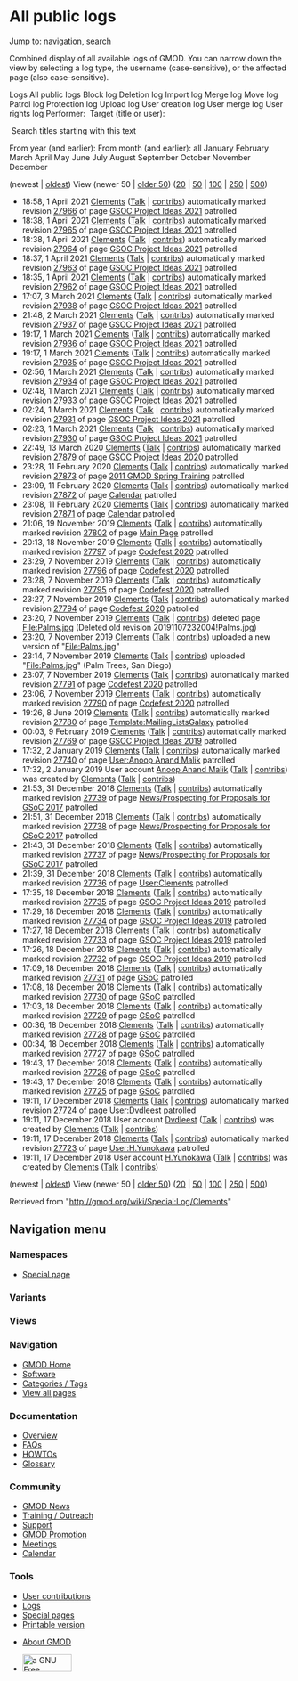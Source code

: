 <div id="mw-page-base" class="noprint">

</div>

<div id="mw-head-base" class="noprint">

</div>

<div id="content" class="mw-body" role="main">

<span id="top"></span>

<div id="mw-js-message" style="display:none;">

</div>



# <span dir="auto">All public logs</span>

<div id="bodyContent">

<div id="contentSub">

</div>

<div id="jump-to-nav" class="mw-jump">

Jump to: [navigation](#mw-navigation), [search](#p-search)

</div>

<div id="mw-content-text">

Combined display of all available logs of GMOD. You can narrow down the
view by selecting a log type, the username (case-sensitive), or the
affected page (also case-sensitive).

Logs All public logs Block log Deletion log Import log Merge log Move
log Patrol log Protection log Upload log User creation log User merge
log User rights log <span style="white-space: nowrap">Performer: </span>
<span style="white-space: nowrap">Target (title or user): </span>

 Search titles starting with this text

From year (and earlier): From month (and earlier): all January February
March April May June July August September October November December

(newest \| <a
href="/mediawiki/index.php?title=Special:Log/Clements&amp;dir=prev&amp;type=&amp;user=Clements"
class="mw-lastlink" rel="last" title="Special:Log/Clements">oldest</a>)
View (newer 50 \| <a
href="/mediawiki/index.php?title=Special:Log/Clements&amp;offset=20181217191124&amp;type=&amp;user=Clements"
class="mw-nextlink" rel="next" title="Special:Log/Clements">older 50</a>)
(<a
href="/mediawiki/index.php?title=Special:Log/Clements&amp;offset=&amp;limit=20&amp;type=&amp;user=Clements"
class="mw-numlink" title="Special:Log/Clements">20</a> \| <a
href="/mediawiki/index.php?title=Special:Log/Clements&amp;offset=&amp;limit=50&amp;type=&amp;user=Clements"
class="mw-numlink" title="Special:Log/Clements">50</a> \| <a
href="/mediawiki/index.php?title=Special:Log/Clements&amp;offset=&amp;limit=100&amp;type=&amp;user=Clements"
class="mw-numlink" title="Special:Log/Clements">100</a> \| <a
href="/mediawiki/index.php?title=Special:Log/Clements&amp;offset=&amp;limit=250&amp;type=&amp;user=Clements"
class="mw-numlink" title="Special:Log/Clements">250</a> \| <a
href="/mediawiki/index.php?title=Special:Log/Clements&amp;offset=&amp;limit=500&amp;type=&amp;user=Clements"
class="mw-numlink" title="Special:Log/Clements">500</a>)

- 18:58, 1 April 2021 <a href="/wiki/User:Clements" class="mw-userlink"
  title="User:Clements">Clements</a> <span class="mw-usertoollinks">(<a
  href="/mediawiki/index.php?title=User_talk:Clements&amp;action=edit&amp;redlink=1"
  class="new" title="User talk:Clements (page does not exist)">Talk</a>
  \|
  [contribs](/wiki/Special:Contributions/Clements "Special:Contributions/Clements"))</span>
  automatically marked revision
  [27966](/mediawiki/index.php?title=GSOC_Project_Ideas_2021&oldid=27966&diff=prev "GSOC Project Ideas 2021")
  of page [GSOC Project Ideas
  2021](/wiki/GSOC_Project_Ideas_2021 "GSOC Project Ideas 2021")
  patrolled
- 18:38, 1 April 2021 <a href="/wiki/User:Clements" class="mw-userlink"
  title="User:Clements">Clements</a> <span class="mw-usertoollinks">(<a
  href="/mediawiki/index.php?title=User_talk:Clements&amp;action=edit&amp;redlink=1"
  class="new" title="User talk:Clements (page does not exist)">Talk</a>
  \|
  [contribs](/wiki/Special:Contributions/Clements "Special:Contributions/Clements"))</span>
  automatically marked revision
  [27965](/mediawiki/index.php?title=GSOC_Project_Ideas_2021&oldid=27965&diff=prev "GSOC Project Ideas 2021")
  of page [GSOC Project Ideas
  2021](/wiki/GSOC_Project_Ideas_2021 "GSOC Project Ideas 2021")
  patrolled
- 18:38, 1 April 2021 <a href="/wiki/User:Clements" class="mw-userlink"
  title="User:Clements">Clements</a> <span class="mw-usertoollinks">(<a
  href="/mediawiki/index.php?title=User_talk:Clements&amp;action=edit&amp;redlink=1"
  class="new" title="User talk:Clements (page does not exist)">Talk</a>
  \|
  [contribs](/wiki/Special:Contributions/Clements "Special:Contributions/Clements"))</span>
  automatically marked revision
  [27964](/mediawiki/index.php?title=GSOC_Project_Ideas_2021&oldid=27964&diff=prev "GSOC Project Ideas 2021")
  of page [GSOC Project Ideas
  2021](/wiki/GSOC_Project_Ideas_2021 "GSOC Project Ideas 2021")
  patrolled
- 18:37, 1 April 2021 <a href="/wiki/User:Clements" class="mw-userlink"
  title="User:Clements">Clements</a> <span class="mw-usertoollinks">(<a
  href="/mediawiki/index.php?title=User_talk:Clements&amp;action=edit&amp;redlink=1"
  class="new" title="User talk:Clements (page does not exist)">Talk</a>
  \|
  [contribs](/wiki/Special:Contributions/Clements "Special:Contributions/Clements"))</span>
  automatically marked revision
  [27963](/mediawiki/index.php?title=GSOC_Project_Ideas_2021&oldid=27963&diff=prev "GSOC Project Ideas 2021")
  of page [GSOC Project Ideas
  2021](/wiki/GSOC_Project_Ideas_2021 "GSOC Project Ideas 2021")
  patrolled
- 18:35, 1 April 2021 <a href="/wiki/User:Clements" class="mw-userlink"
  title="User:Clements">Clements</a> <span class="mw-usertoollinks">(<a
  href="/mediawiki/index.php?title=User_talk:Clements&amp;action=edit&amp;redlink=1"
  class="new" title="User talk:Clements (page does not exist)">Talk</a>
  \|
  [contribs](/wiki/Special:Contributions/Clements "Special:Contributions/Clements"))</span>
  automatically marked revision
  [27962](/mediawiki/index.php?title=GSOC_Project_Ideas_2021&oldid=27962&diff=prev "GSOC Project Ideas 2021")
  of page [GSOC Project Ideas
  2021](/wiki/GSOC_Project_Ideas_2021 "GSOC Project Ideas 2021")
  patrolled
- 17:07, 3 March 2021 <a href="/wiki/User:Clements" class="mw-userlink"
  title="User:Clements">Clements</a> <span class="mw-usertoollinks">(<a
  href="/mediawiki/index.php?title=User_talk:Clements&amp;action=edit&amp;redlink=1"
  class="new" title="User talk:Clements (page does not exist)">Talk</a>
  \|
  [contribs](/wiki/Special:Contributions/Clements "Special:Contributions/Clements"))</span>
  automatically marked revision
  [27938](/mediawiki/index.php?title=GSOC_Project_Ideas_2021&oldid=27938&diff=prev "GSOC Project Ideas 2021")
  of page [GSOC Project Ideas
  2021](/wiki/GSOC_Project_Ideas_2021 "GSOC Project Ideas 2021")
  patrolled
- 21:48, 2 March 2021 <a href="/wiki/User:Clements" class="mw-userlink"
  title="User:Clements">Clements</a> <span class="mw-usertoollinks">(<a
  href="/mediawiki/index.php?title=User_talk:Clements&amp;action=edit&amp;redlink=1"
  class="new" title="User talk:Clements (page does not exist)">Talk</a>
  \|
  [contribs](/wiki/Special:Contributions/Clements "Special:Contributions/Clements"))</span>
  automatically marked revision
  [27937](/mediawiki/index.php?title=GSOC_Project_Ideas_2021&oldid=27937&diff=prev "GSOC Project Ideas 2021")
  of page [GSOC Project Ideas
  2021](/wiki/GSOC_Project_Ideas_2021 "GSOC Project Ideas 2021")
  patrolled
- 19:17, 1 March 2021 <a href="/wiki/User:Clements" class="mw-userlink"
  title="User:Clements">Clements</a> <span class="mw-usertoollinks">(<a
  href="/mediawiki/index.php?title=User_talk:Clements&amp;action=edit&amp;redlink=1"
  class="new" title="User talk:Clements (page does not exist)">Talk</a>
  \|
  [contribs](/wiki/Special:Contributions/Clements "Special:Contributions/Clements"))</span>
  automatically marked revision
  [27936](/mediawiki/index.php?title=GSOC_Project_Ideas_2021&oldid=27936&diff=prev "GSOC Project Ideas 2021")
  of page [GSOC Project Ideas
  2021](/wiki/GSOC_Project_Ideas_2021 "GSOC Project Ideas 2021")
  patrolled
- 19:17, 1 March 2021 <a href="/wiki/User:Clements" class="mw-userlink"
  title="User:Clements">Clements</a> <span class="mw-usertoollinks">(<a
  href="/mediawiki/index.php?title=User_talk:Clements&amp;action=edit&amp;redlink=1"
  class="new" title="User talk:Clements (page does not exist)">Talk</a>
  \|
  [contribs](/wiki/Special:Contributions/Clements "Special:Contributions/Clements"))</span>
  automatically marked revision
  [27935](/mediawiki/index.php?title=GSOC_Project_Ideas_2021&oldid=27935&diff=prev "GSOC Project Ideas 2021")
  of page [GSOC Project Ideas
  2021](/wiki/GSOC_Project_Ideas_2021 "GSOC Project Ideas 2021")
  patrolled
- 02:56, 1 March 2021 <a href="/wiki/User:Clements" class="mw-userlink"
  title="User:Clements">Clements</a> <span class="mw-usertoollinks">(<a
  href="/mediawiki/index.php?title=User_talk:Clements&amp;action=edit&amp;redlink=1"
  class="new" title="User talk:Clements (page does not exist)">Talk</a>
  \|
  [contribs](/wiki/Special:Contributions/Clements "Special:Contributions/Clements"))</span>
  automatically marked revision
  [27934](/mediawiki/index.php?title=GSOC_Project_Ideas_2021&oldid=27934&diff=prev "GSOC Project Ideas 2021")
  of page [GSOC Project Ideas
  2021](/wiki/GSOC_Project_Ideas_2021 "GSOC Project Ideas 2021")
  patrolled
- 02:48, 1 March 2021 <a href="/wiki/User:Clements" class="mw-userlink"
  title="User:Clements">Clements</a> <span class="mw-usertoollinks">(<a
  href="/mediawiki/index.php?title=User_talk:Clements&amp;action=edit&amp;redlink=1"
  class="new" title="User talk:Clements (page does not exist)">Talk</a>
  \|
  [contribs](/wiki/Special:Contributions/Clements "Special:Contributions/Clements"))</span>
  automatically marked revision
  [27933](/mediawiki/index.php?title=GSOC_Project_Ideas_2021&oldid=27933&diff=prev "GSOC Project Ideas 2021")
  of page [GSOC Project Ideas
  2021](/wiki/GSOC_Project_Ideas_2021 "GSOC Project Ideas 2021")
  patrolled
- 02:24, 1 March 2021 <a href="/wiki/User:Clements" class="mw-userlink"
  title="User:Clements">Clements</a> <span class="mw-usertoollinks">(<a
  href="/mediawiki/index.php?title=User_talk:Clements&amp;action=edit&amp;redlink=1"
  class="new" title="User talk:Clements (page does not exist)">Talk</a>
  \|
  [contribs](/wiki/Special:Contributions/Clements "Special:Contributions/Clements"))</span>
  automatically marked revision
  [27931](/mediawiki/index.php?title=GSOC_Project_Ideas_2021&oldid=27931&diff=prev "GSOC Project Ideas 2021")
  of page [GSOC Project Ideas
  2021](/wiki/GSOC_Project_Ideas_2021 "GSOC Project Ideas 2021")
  patrolled
- 02:23, 1 March 2021 <a href="/wiki/User:Clements" class="mw-userlink"
  title="User:Clements">Clements</a> <span class="mw-usertoollinks">(<a
  href="/mediawiki/index.php?title=User_talk:Clements&amp;action=edit&amp;redlink=1"
  class="new" title="User talk:Clements (page does not exist)">Talk</a>
  \|
  [contribs](/wiki/Special:Contributions/Clements "Special:Contributions/Clements"))</span>
  automatically marked revision
  [27930](/mediawiki/index.php?title=GSOC_Project_Ideas_2021&oldid=27930&diff=prev "GSOC Project Ideas 2021")
  of page [GSOC Project Ideas
  2021](/wiki/GSOC_Project_Ideas_2021 "GSOC Project Ideas 2021")
  patrolled
- 22:49, 13 March 2020 <a href="/wiki/User:Clements" class="mw-userlink"
  title="User:Clements">Clements</a> <span class="mw-usertoollinks">(<a
  href="/mediawiki/index.php?title=User_talk:Clements&amp;action=edit&amp;redlink=1"
  class="new" title="User talk:Clements (page does not exist)">Talk</a>
  \|
  [contribs](/wiki/Special:Contributions/Clements "Special:Contributions/Clements"))</span>
  automatically marked revision
  [27879](/mediawiki/index.php?title=GSOC_Project_Ideas_2020&oldid=27879&diff=prev "GSOC Project Ideas 2020")
  of page [GSOC Project Ideas
  2020](/wiki/GSOC_Project_Ideas_2020 "GSOC Project Ideas 2020")
  patrolled
- 23:28, 11 February 2020
  <a href="/wiki/User:Clements" class="mw-userlink"
  title="User:Clements">Clements</a> <span class="mw-usertoollinks">(<a
  href="/mediawiki/index.php?title=User_talk:Clements&amp;action=edit&amp;redlink=1"
  class="new" title="User talk:Clements (page does not exist)">Talk</a>
  \|
  [contribs](/wiki/Special:Contributions/Clements "Special:Contributions/Clements"))</span>
  automatically marked revision
  [27873](/mediawiki/index.php?title=2011_GMOD_Spring_Training&oldid=27873&diff=prev "2011 GMOD Spring Training")
  of page [2011 GMOD Spring
  Training](/wiki/2011_GMOD_Spring_Training "2011 GMOD Spring Training")
  patrolled
- 23:09, 11 February 2020
  <a href="/wiki/User:Clements" class="mw-userlink"
  title="User:Clements">Clements</a> <span class="mw-usertoollinks">(<a
  href="/mediawiki/index.php?title=User_talk:Clements&amp;action=edit&amp;redlink=1"
  class="new" title="User talk:Clements (page does not exist)">Talk</a>
  \|
  [contribs](/wiki/Special:Contributions/Clements "Special:Contributions/Clements"))</span>
  automatically marked revision
  [27872](/mediawiki/index.php?title=Calendar&oldid=27872&diff=prev "Calendar")
  of page [Calendar](/wiki/Calendar "Calendar") patrolled
- 23:08, 11 February 2020
  <a href="/wiki/User:Clements" class="mw-userlink"
  title="User:Clements">Clements</a> <span class="mw-usertoollinks">(<a
  href="/mediawiki/index.php?title=User_talk:Clements&amp;action=edit&amp;redlink=1"
  class="new" title="User talk:Clements (page does not exist)">Talk</a>
  \|
  [contribs](/wiki/Special:Contributions/Clements "Special:Contributions/Clements"))</span>
  automatically marked revision
  [27871](/mediawiki/index.php?title=Calendar&oldid=27871&diff=prev "Calendar")
  of page [Calendar](/wiki/Calendar "Calendar") patrolled
- 21:06, 19 November 2019
  <a href="/wiki/User:Clements" class="mw-userlink"
  title="User:Clements">Clements</a> <span class="mw-usertoollinks">(<a
  href="/mediawiki/index.php?title=User_talk:Clements&amp;action=edit&amp;redlink=1"
  class="new" title="User talk:Clements (page does not exist)">Talk</a>
  \|
  [contribs](/wiki/Special:Contributions/Clements "Special:Contributions/Clements"))</span>
  automatically marked revision
  [27802](/mediawiki/index.php?title=Main_Page&oldid=27802&diff=prev "Main Page")
  of page [Main Page](/wiki/Main_Page "Main Page") patrolled
- 20:13, 18 November 2019
  <a href="/wiki/User:Clements" class="mw-userlink"
  title="User:Clements">Clements</a> <span class="mw-usertoollinks">(<a
  href="/mediawiki/index.php?title=User_talk:Clements&amp;action=edit&amp;redlink=1"
  class="new" title="User talk:Clements (page does not exist)">Talk</a>
  \|
  [contribs](/wiki/Special:Contributions/Clements "Special:Contributions/Clements"))</span>
  automatically marked revision
  [27797](/mediawiki/index.php?title=Codefest_2020&oldid=27797&diff=prev "Codefest 2020")
  of page [Codefest 2020](/wiki/Codefest_2020 "Codefest 2020") patrolled
- 23:29, 7 November 2019
  <a href="/wiki/User:Clements" class="mw-userlink"
  title="User:Clements">Clements</a> <span class="mw-usertoollinks">(<a
  href="/mediawiki/index.php?title=User_talk:Clements&amp;action=edit&amp;redlink=1"
  class="new" title="User talk:Clements (page does not exist)">Talk</a>
  \|
  [contribs](/wiki/Special:Contributions/Clements "Special:Contributions/Clements"))</span>
  automatically marked revision
  [27796](/mediawiki/index.php?title=Codefest_2020&oldid=27796&diff=prev "Codefest 2020")
  of page [Codefest 2020](/wiki/Codefest_2020 "Codefest 2020") patrolled
- 23:28, 7 November 2019
  <a href="/wiki/User:Clements" class="mw-userlink"
  title="User:Clements">Clements</a> <span class="mw-usertoollinks">(<a
  href="/mediawiki/index.php?title=User_talk:Clements&amp;action=edit&amp;redlink=1"
  class="new" title="User talk:Clements (page does not exist)">Talk</a>
  \|
  [contribs](/wiki/Special:Contributions/Clements "Special:Contributions/Clements"))</span>
  automatically marked revision
  [27795](/mediawiki/index.php?title=Codefest_2020&oldid=27795&diff=prev "Codefest 2020")
  of page [Codefest 2020](/wiki/Codefest_2020 "Codefest 2020") patrolled
- 23:27, 7 November 2019
  <a href="/wiki/User:Clements" class="mw-userlink"
  title="User:Clements">Clements</a> <span class="mw-usertoollinks">(<a
  href="/mediawiki/index.php?title=User_talk:Clements&amp;action=edit&amp;redlink=1"
  class="new" title="User talk:Clements (page does not exist)">Talk</a>
  \|
  [contribs](/wiki/Special:Contributions/Clements "Special:Contributions/Clements"))</span>
  automatically marked revision
  [27794](/mediawiki/index.php?title=Codefest_2020&oldid=27794&diff=prev "Codefest 2020")
  of page [Codefest 2020](/wiki/Codefest_2020 "Codefest 2020") patrolled
- 23:20, 7 November 2019
  <a href="/wiki/User:Clements" class="mw-userlink"
  title="User:Clements">Clements</a> <span class="mw-usertoollinks">(<a
  href="/mediawiki/index.php?title=User_talk:Clements&amp;action=edit&amp;redlink=1"
  class="new" title="User talk:Clements (page does not exist)">Talk</a>
  \|
  [contribs](/wiki/Special:Contributions/Clements "Special:Contributions/Clements"))</span>
  deleted page [File:Palms.jpg](/wiki/File:Palms.jpg "File:Palms.jpg")
  <span class="comment">(Deleted old revision
  20191107232004!Palms.jpg)</span>
- 23:20, 7 November 2019
  <a href="/wiki/User:Clements" class="mw-userlink"
  title="User:Clements">Clements</a> <span class="mw-usertoollinks">(<a
  href="/mediawiki/index.php?title=User_talk:Clements&amp;action=edit&amp;redlink=1"
  class="new" title="User talk:Clements (page does not exist)">Talk</a>
  \|
  [contribs](/wiki/Special:Contributions/Clements "Special:Contributions/Clements"))</span>
  uploaded a new version of
  "[File:Palms.jpg](/wiki/File:Palms.jpg "File:Palms.jpg")"
- 23:14, 7 November 2019
  <a href="/wiki/User:Clements" class="mw-userlink"
  title="User:Clements">Clements</a> <span class="mw-usertoollinks">(<a
  href="/mediawiki/index.php?title=User_talk:Clements&amp;action=edit&amp;redlink=1"
  class="new" title="User talk:Clements (page does not exist)">Talk</a>
  \|
  [contribs](/wiki/Special:Contributions/Clements "Special:Contributions/Clements"))</span>
  uploaded "[File:Palms.jpg](/wiki/File:Palms.jpg "File:Palms.jpg")"
  <span class="comment">(Palm Trees, San Diego)</span>
- 23:07, 7 November 2019
  <a href="/wiki/User:Clements" class="mw-userlink"
  title="User:Clements">Clements</a> <span class="mw-usertoollinks">(<a
  href="/mediawiki/index.php?title=User_talk:Clements&amp;action=edit&amp;redlink=1"
  class="new" title="User talk:Clements (page does not exist)">Talk</a>
  \|
  [contribs](/wiki/Special:Contributions/Clements "Special:Contributions/Clements"))</span>
  automatically marked revision
  [27791](/mediawiki/index.php?title=Codefest_2020&oldid=27791&diff=prev "Codefest 2020")
  of page [Codefest 2020](/wiki/Codefest_2020 "Codefest 2020") patrolled
- 23:06, 7 November 2019
  <a href="/wiki/User:Clements" class="mw-userlink"
  title="User:Clements">Clements</a> <span class="mw-usertoollinks">(<a
  href="/mediawiki/index.php?title=User_talk:Clements&amp;action=edit&amp;redlink=1"
  class="new" title="User talk:Clements (page does not exist)">Talk</a>
  \|
  [contribs](/wiki/Special:Contributions/Clements "Special:Contributions/Clements"))</span>
  automatically marked revision
  [27790](/mediawiki/index.php?title=Codefest_2020&oldid=27790&diff=prev "Codefest 2020")
  of page [Codefest 2020](/wiki/Codefest_2020 "Codefest 2020") patrolled
- 19:26, 8 June 2019 <a href="/wiki/User:Clements" class="mw-userlink"
  title="User:Clements">Clements</a> <span class="mw-usertoollinks">(<a
  href="/mediawiki/index.php?title=User_talk:Clements&amp;action=edit&amp;redlink=1"
  class="new" title="User talk:Clements (page does not exist)">Talk</a>
  \|
  [contribs](/wiki/Special:Contributions/Clements "Special:Contributions/Clements"))</span>
  automatically marked revision
  [27780](/mediawiki/index.php?title=Template:MailingListsGalaxy&oldid=27780&diff=prev "Template:MailingListsGalaxy")
  of page
  [Template:MailingListsGalaxy](/wiki/Template:MailingListsGalaxy "Template:MailingListsGalaxy")
  patrolled
- 00:03, 9 February 2019
  <a href="/wiki/User:Clements" class="mw-userlink"
  title="User:Clements">Clements</a> <span class="mw-usertoollinks">(<a
  href="/mediawiki/index.php?title=User_talk:Clements&amp;action=edit&amp;redlink=1"
  class="new" title="User talk:Clements (page does not exist)">Talk</a>
  \|
  [contribs](/wiki/Special:Contributions/Clements "Special:Contributions/Clements"))</span>
  automatically marked revision
  [27769](/mediawiki/index.php?title=GSOC_Project_Ideas_2019&oldid=27769&diff=prev "GSOC Project Ideas 2019")
  of page [GSOC Project Ideas
  2019](/wiki/GSOC_Project_Ideas_2019 "GSOC Project Ideas 2019")
  patrolled
- 17:32, 2 January 2019
  <a href="/wiki/User:Clements" class="mw-userlink"
  title="User:Clements">Clements</a> <span class="mw-usertoollinks">(<a
  href="/mediawiki/index.php?title=User_talk:Clements&amp;action=edit&amp;redlink=1"
  class="new" title="User talk:Clements (page does not exist)">Talk</a>
  \|
  [contribs](/wiki/Special:Contributions/Clements "Special:Contributions/Clements"))</span>
  automatically marked revision
  [27740](/mediawiki/index.php?title=User:Anoop_Anand_Malik&oldid=27740&diff=prev "User:Anoop Anand Malik")
  of page [User:Anoop Anand
  Malik](/wiki/User:Anoop_Anand_Malik "User:Anoop Anand Malik")
  patrolled
- 17:32, 2 January 2019 User account
  <a href="/wiki/User:Anoop_Anand_Malik" class="mw-userlink"
  title="User:Anoop Anand Malik">Anoop Anand Malik</a>
  <span class="mw-usertoollinks">(<a
  href="/mediawiki/index.php?title=User_talk:Anoop_Anand_Malik&amp;action=edit&amp;redlink=1"
  class="new"
  title="User talk:Anoop Anand Malik (page does not exist)">Talk</a> \|
  <a href="/wiki/Special:Contributions/Anoop_Anand_Malik" class="new"
  title="Special:Contributions/Anoop Anand Malik">contribs</a>)</span>
  was created by <a href="/wiki/User:Clements" class="mw-userlink"
  title="User:Clements">Clements</a> <span class="mw-usertoollinks">(<a
  href="/mediawiki/index.php?title=User_talk:Clements&amp;action=edit&amp;redlink=1"
  class="new" title="User talk:Clements (page does not exist)">Talk</a>
  \|
  [contribs](/wiki/Special:Contributions/Clements "Special:Contributions/Clements"))</span>
- 21:53, 31 December 2018
  <a href="/wiki/User:Clements" class="mw-userlink"
  title="User:Clements">Clements</a> <span class="mw-usertoollinks">(<a
  href="/mediawiki/index.php?title=User_talk:Clements&amp;action=edit&amp;redlink=1"
  class="new" title="User talk:Clements (page does not exist)">Talk</a>
  \|
  [contribs](/wiki/Special:Contributions/Clements "Special:Contributions/Clements"))</span>
  automatically marked revision
  [27739](/mediawiki/index.php?title=News/Prospecting_for_Proposals_for_GSoC_2017&oldid=27739&diff=prev "News/Prospecting for Proposals for GSoC 2017")
  of page [News/Prospecting for Proposals for GSoC
  2017](/wiki/News/Prospecting_for_Proposals_for_GSoC_2017 "News/Prospecting for Proposals for GSoC 2017")
  patrolled
- 21:51, 31 December 2018
  <a href="/wiki/User:Clements" class="mw-userlink"
  title="User:Clements">Clements</a> <span class="mw-usertoollinks">(<a
  href="/mediawiki/index.php?title=User_talk:Clements&amp;action=edit&amp;redlink=1"
  class="new" title="User talk:Clements (page does not exist)">Talk</a>
  \|
  [contribs](/wiki/Special:Contributions/Clements "Special:Contributions/Clements"))</span>
  automatically marked revision
  [27738](/mediawiki/index.php?title=News/Prospecting_for_Proposals_for_GSoC_2017&oldid=27738&diff=prev "News/Prospecting for Proposals for GSoC 2017")
  of page [News/Prospecting for Proposals for GSoC
  2017](/wiki/News/Prospecting_for_Proposals_for_GSoC_2017 "News/Prospecting for Proposals for GSoC 2017")
  patrolled
- 21:43, 31 December 2018
  <a href="/wiki/User:Clements" class="mw-userlink"
  title="User:Clements">Clements</a> <span class="mw-usertoollinks">(<a
  href="/mediawiki/index.php?title=User_talk:Clements&amp;action=edit&amp;redlink=1"
  class="new" title="User talk:Clements (page does not exist)">Talk</a>
  \|
  [contribs](/wiki/Special:Contributions/Clements "Special:Contributions/Clements"))</span>
  automatically marked revision
  [27737](/mediawiki/index.php?title=News/Prospecting_for_Proposals_for_GSoC_2017&oldid=27737&diff=prev "News/Prospecting for Proposals for GSoC 2017")
  of page [News/Prospecting for Proposals for GSoC
  2017](/wiki/News/Prospecting_for_Proposals_for_GSoC_2017 "News/Prospecting for Proposals for GSoC 2017")
  patrolled
- 21:39, 31 December 2018
  <a href="/wiki/User:Clements" class="mw-userlink"
  title="User:Clements">Clements</a> <span class="mw-usertoollinks">(<a
  href="/mediawiki/index.php?title=User_talk:Clements&amp;action=edit&amp;redlink=1"
  class="new" title="User talk:Clements (page does not exist)">Talk</a>
  \|
  [contribs](/wiki/Special:Contributions/Clements "Special:Contributions/Clements"))</span>
  automatically marked revision
  [27736](/mediawiki/index.php?title=User:Clements&oldid=27736&diff=prev "User:Clements")
  of page [User:Clements](/wiki/User:Clements "User:Clements") patrolled
- 17:35, 18 December 2018
  <a href="/wiki/User:Clements" class="mw-userlink"
  title="User:Clements">Clements</a> <span class="mw-usertoollinks">(<a
  href="/mediawiki/index.php?title=User_talk:Clements&amp;action=edit&amp;redlink=1"
  class="new" title="User talk:Clements (page does not exist)">Talk</a>
  \|
  [contribs](/wiki/Special:Contributions/Clements "Special:Contributions/Clements"))</span>
  automatically marked revision
  [27735](/mediawiki/index.php?title=GSOC_Project_Ideas_2019&oldid=27735&diff=prev "GSOC Project Ideas 2019")
  of page [GSOC Project Ideas
  2019](/wiki/GSOC_Project_Ideas_2019 "GSOC Project Ideas 2019")
  patrolled
- 17:29, 18 December 2018
  <a href="/wiki/User:Clements" class="mw-userlink"
  title="User:Clements">Clements</a> <span class="mw-usertoollinks">(<a
  href="/mediawiki/index.php?title=User_talk:Clements&amp;action=edit&amp;redlink=1"
  class="new" title="User talk:Clements (page does not exist)">Talk</a>
  \|
  [contribs](/wiki/Special:Contributions/Clements "Special:Contributions/Clements"))</span>
  automatically marked revision
  [27734](/mediawiki/index.php?title=GSOC_Project_Ideas_2019&oldid=27734&diff=prev "GSOC Project Ideas 2019")
  of page [GSOC Project Ideas
  2019](/wiki/GSOC_Project_Ideas_2019 "GSOC Project Ideas 2019")
  patrolled
- 17:27, 18 December 2018
  <a href="/wiki/User:Clements" class="mw-userlink"
  title="User:Clements">Clements</a> <span class="mw-usertoollinks">(<a
  href="/mediawiki/index.php?title=User_talk:Clements&amp;action=edit&amp;redlink=1"
  class="new" title="User talk:Clements (page does not exist)">Talk</a>
  \|
  [contribs](/wiki/Special:Contributions/Clements "Special:Contributions/Clements"))</span>
  automatically marked revision
  [27733](/mediawiki/index.php?title=GSOC_Project_Ideas_2019&oldid=27733&diff=prev "GSOC Project Ideas 2019")
  of page [GSOC Project Ideas
  2019](/wiki/GSOC_Project_Ideas_2019 "GSOC Project Ideas 2019")
  patrolled
- 17:26, 18 December 2018
  <a href="/wiki/User:Clements" class="mw-userlink"
  title="User:Clements">Clements</a> <span class="mw-usertoollinks">(<a
  href="/mediawiki/index.php?title=User_talk:Clements&amp;action=edit&amp;redlink=1"
  class="new" title="User talk:Clements (page does not exist)">Talk</a>
  \|
  [contribs](/wiki/Special:Contributions/Clements "Special:Contributions/Clements"))</span>
  automatically marked revision
  [27732](/mediawiki/index.php?title=GSOC_Project_Ideas_2019&oldid=27732&diff=prev "GSOC Project Ideas 2019")
  of page [GSOC Project Ideas
  2019](/wiki/GSOC_Project_Ideas_2019 "GSOC Project Ideas 2019")
  patrolled
- 17:09, 18 December 2018
  <a href="/wiki/User:Clements" class="mw-userlink"
  title="User:Clements">Clements</a> <span class="mw-usertoollinks">(<a
  href="/mediawiki/index.php?title=User_talk:Clements&amp;action=edit&amp;redlink=1"
  class="new" title="User talk:Clements (page does not exist)">Talk</a>
  \|
  [contribs](/wiki/Special:Contributions/Clements "Special:Contributions/Clements"))</span>
  automatically marked revision
  [27731](/mediawiki/index.php?title=GSoC&oldid=27731&diff=prev "GSoC")
  of page [GSoC](/wiki/GSoC "GSoC") patrolled
- 17:08, 18 December 2018
  <a href="/wiki/User:Clements" class="mw-userlink"
  title="User:Clements">Clements</a> <span class="mw-usertoollinks">(<a
  href="/mediawiki/index.php?title=User_talk:Clements&amp;action=edit&amp;redlink=1"
  class="new" title="User talk:Clements (page does not exist)">Talk</a>
  \|
  [contribs](/wiki/Special:Contributions/Clements "Special:Contributions/Clements"))</span>
  automatically marked revision
  [27730](/mediawiki/index.php?title=GSoC&oldid=27730&diff=prev "GSoC")
  of page [GSoC](/wiki/GSoC "GSoC") patrolled
- 17:03, 18 December 2018
  <a href="/wiki/User:Clements" class="mw-userlink"
  title="User:Clements">Clements</a> <span class="mw-usertoollinks">(<a
  href="/mediawiki/index.php?title=User_talk:Clements&amp;action=edit&amp;redlink=1"
  class="new" title="User talk:Clements (page does not exist)">Talk</a>
  \|
  [contribs](/wiki/Special:Contributions/Clements "Special:Contributions/Clements"))</span>
  automatically marked revision
  [27729](/mediawiki/index.php?title=GSoC&oldid=27729&diff=prev "GSoC")
  of page [GSoC](/wiki/GSoC "GSoC") patrolled
- 00:36, 18 December 2018
  <a href="/wiki/User:Clements" class="mw-userlink"
  title="User:Clements">Clements</a> <span class="mw-usertoollinks">(<a
  href="/mediawiki/index.php?title=User_talk:Clements&amp;action=edit&amp;redlink=1"
  class="new" title="User talk:Clements (page does not exist)">Talk</a>
  \|
  [contribs](/wiki/Special:Contributions/Clements "Special:Contributions/Clements"))</span>
  automatically marked revision
  [27728](/mediawiki/index.php?title=GSoC&oldid=27728&diff=prev "GSoC")
  of page [GSoC](/wiki/GSoC "GSoC") patrolled
- 00:34, 18 December 2018
  <a href="/wiki/User:Clements" class="mw-userlink"
  title="User:Clements">Clements</a> <span class="mw-usertoollinks">(<a
  href="/mediawiki/index.php?title=User_talk:Clements&amp;action=edit&amp;redlink=1"
  class="new" title="User talk:Clements (page does not exist)">Talk</a>
  \|
  [contribs](/wiki/Special:Contributions/Clements "Special:Contributions/Clements"))</span>
  automatically marked revision
  [27727](/mediawiki/index.php?title=GSoC&oldid=27727&diff=prev "GSoC")
  of page [GSoC](/wiki/GSoC "GSoC") patrolled
- 19:43, 17 December 2018
  <a href="/wiki/User:Clements" class="mw-userlink"
  title="User:Clements">Clements</a> <span class="mw-usertoollinks">(<a
  href="/mediawiki/index.php?title=User_talk:Clements&amp;action=edit&amp;redlink=1"
  class="new" title="User talk:Clements (page does not exist)">Talk</a>
  \|
  [contribs](/wiki/Special:Contributions/Clements "Special:Contributions/Clements"))</span>
  automatically marked revision
  [27726](/mediawiki/index.php?title=GSoC&oldid=27726&diff=prev "GSoC")
  of page [GSoC](/wiki/GSoC "GSoC") patrolled
- 19:43, 17 December 2018
  <a href="/wiki/User:Clements" class="mw-userlink"
  title="User:Clements">Clements</a> <span class="mw-usertoollinks">(<a
  href="/mediawiki/index.php?title=User_talk:Clements&amp;action=edit&amp;redlink=1"
  class="new" title="User talk:Clements (page does not exist)">Talk</a>
  \|
  [contribs](/wiki/Special:Contributions/Clements "Special:Contributions/Clements"))</span>
  automatically marked revision
  [27725](/mediawiki/index.php?title=GSoC&oldid=27725&diff=prev "GSoC")
  of page [GSoC](/wiki/GSoC "GSoC") patrolled
- 19:11, 17 December 2018
  <a href="/wiki/User:Clements" class="mw-userlink"
  title="User:Clements">Clements</a> <span class="mw-usertoollinks">(<a
  href="/mediawiki/index.php?title=User_talk:Clements&amp;action=edit&amp;redlink=1"
  class="new" title="User talk:Clements (page does not exist)">Talk</a>
  \|
  [contribs](/wiki/Special:Contributions/Clements "Special:Contributions/Clements"))</span>
  automatically marked revision
  [27724](/mediawiki/index.php?title=User:Dvdleest&oldid=27724&diff=prev "User:Dvdleest")
  of page [User:Dvdleest](/wiki/User:Dvdleest "User:Dvdleest") patrolled
- 19:11, 17 December 2018 User account
  <a href="/wiki/User:Dvdleest" class="mw-userlink"
  title="User:Dvdleest">Dvdleest</a> <span class="mw-usertoollinks">(<a
  href="/mediawiki/index.php?title=User_talk:Dvdleest&amp;action=edit&amp;redlink=1"
  class="new" title="User talk:Dvdleest (page does not exist)">Talk</a>
  \| <a href="/wiki/Special:Contributions/Dvdleest" class="new"
  title="Special:Contributions/Dvdleest">contribs</a>)</span> was
  created by <a href="/wiki/User:Clements" class="mw-userlink"
  title="User:Clements">Clements</a> <span class="mw-usertoollinks">(<a
  href="/mediawiki/index.php?title=User_talk:Clements&amp;action=edit&amp;redlink=1"
  class="new" title="User talk:Clements (page does not exist)">Talk</a>
  \|
  [contribs](/wiki/Special:Contributions/Clements "Special:Contributions/Clements"))</span>
- 19:11, 17 December 2018
  <a href="/wiki/User:Clements" class="mw-userlink"
  title="User:Clements">Clements</a> <span class="mw-usertoollinks">(<a
  href="/mediawiki/index.php?title=User_talk:Clements&amp;action=edit&amp;redlink=1"
  class="new" title="User talk:Clements (page does not exist)">Talk</a>
  \|
  [contribs](/wiki/Special:Contributions/Clements "Special:Contributions/Clements"))</span>
  automatically marked revision
  [27723](/mediawiki/index.php?title=User:H.Yunokawa&oldid=27723&diff=prev "User:H.Yunokawa")
  of page [User:H.Yunokawa](/wiki/User:H.Yunokawa "User:H.Yunokawa")
  patrolled
- 19:11, 17 December 2018 User account
  <a href="/wiki/User:H.Yunokawa" class="mw-userlink"
  title="User:H.Yunokawa">H.Yunokawa</a>
  <span class="mw-usertoollinks">(<a
  href="/mediawiki/index.php?title=User_talk:H.Yunokawa&amp;action=edit&amp;redlink=1"
  class="new" title="User talk:H.Yunokawa (page does not exist)">Talk</a>
  \| <a href="/wiki/Special:Contributions/H.Yunokawa" class="new"
  title="Special:Contributions/H.Yunokawa">contribs</a>)</span> was
  created by <a href="/wiki/User:Clements" class="mw-userlink"
  title="User:Clements">Clements</a> <span class="mw-usertoollinks">(<a
  href="/mediawiki/index.php?title=User_talk:Clements&amp;action=edit&amp;redlink=1"
  class="new" title="User talk:Clements (page does not exist)">Talk</a>
  \|
  [contribs](/wiki/Special:Contributions/Clements "Special:Contributions/Clements"))</span>

(newest \| <a
href="/mediawiki/index.php?title=Special:Log/Clements&amp;dir=prev&amp;type=&amp;user=Clements"
class="mw-lastlink" rel="last" title="Special:Log/Clements">oldest</a>)
View (newer 50 \| <a
href="/mediawiki/index.php?title=Special:Log/Clements&amp;offset=20181217191124&amp;type=&amp;user=Clements"
class="mw-nextlink" rel="next" title="Special:Log/Clements">older 50</a>)
(<a
href="/mediawiki/index.php?title=Special:Log/Clements&amp;offset=&amp;limit=20&amp;type=&amp;user=Clements"
class="mw-numlink" title="Special:Log/Clements">20</a> \| <a
href="/mediawiki/index.php?title=Special:Log/Clements&amp;offset=&amp;limit=50&amp;type=&amp;user=Clements"
class="mw-numlink" title="Special:Log/Clements">50</a> \| <a
href="/mediawiki/index.php?title=Special:Log/Clements&amp;offset=&amp;limit=100&amp;type=&amp;user=Clements"
class="mw-numlink" title="Special:Log/Clements">100</a> \| <a
href="/mediawiki/index.php?title=Special:Log/Clements&amp;offset=&amp;limit=250&amp;type=&amp;user=Clements"
class="mw-numlink" title="Special:Log/Clements">250</a> \| <a
href="/mediawiki/index.php?title=Special:Log/Clements&amp;offset=&amp;limit=500&amp;type=&amp;user=Clements"
class="mw-numlink" title="Special:Log/Clements">500</a>)

</div>

<div class="printfooter">

Retrieved from "<http://gmod.org/wiki/Special:Log/Clements>"

</div>

<div id="catlinks" class="catlinks catlinks-allhidden">

</div>

<div class="visualClear">

</div>

</div>

</div>

<div id="mw-navigation">

## Navigation menu

<div id="mw-head">



<div id="left-navigation">

<div id="p-namespaces" class="vectorTabs" role="navigation"
aria-labelledby="p-namespaces-label">

### Namespaces

- <span id="ca-nstab-special">[Special
  page](/wiki/Special:Log/Clements "This is a special page, you cannot edit the page itself")</span>

</div>

<div id="p-variants" class="vectorMenu emptyPortlet" role="navigation"
aria-labelledby="p-variants-label">

### 

### Variants[](#)

<div class="menu">

</div>

</div>

</div>

<div id="right-navigation">

<div id="p-views" class="vectorTabs emptyPortlet" role="navigation"
aria-labelledby="p-views-label">

### Views

</div>



</div>



</div>

</div>

</div>

<div id="mw-panel">

<div id="p-logo" role="banner">

<a href="/wiki/Main_Page"
style="background-image: url(http://gmod.org/images/GMOD-cogs.png);"
title="Visit the main page"></a>

</div>

<div id="p-Navigation" class="portal" role="navigation"
aria-labelledby="p-Navigation-label">

### Navigation

<div class="body">

- <span id="n-GMOD-Home">[GMOD Home](/wiki/Main_Page)</span>
- <span id="n-Software">[Software](/wiki/GMOD_Components)</span>
- <span id="n-Categories-.2F-Tags">[Categories /
  Tags](/wiki/Categories)</span>
- <span id="n-View-all-pages">[View all
  pages](/wiki/Special:AllPages)</span>

</div>

</div>

<div id="p-Documentation" class="portal" role="navigation"
aria-labelledby="p-Documentation-label">

### Documentation

<div class="body">

- <span id="n-Overview">[Overview](/wiki/Overview)</span>
- <span id="n-FAQs">[FAQs](/wiki/Category:FAQ)</span>
- <span id="n-HOWTOs">[HOWTOs](/wiki/Category:HOWTO)</span>
- <span id="n-Glossary">[Glossary](/wiki/Glossary)</span>

</div>

</div>

<div id="p-Community" class="portal" role="navigation"
aria-labelledby="p-Community-label">

### Community

<div class="body">

- <span id="n-GMOD-News">[GMOD News](/wiki/GMOD_News)</span>
- <span id="n-Training-.2F-Outreach">[Training /
  Outreach](/wiki/Training_and_Outreach)</span>
- <span id="n-Support">[Support](/wiki/Support)</span>
- <span id="n-GMOD-Promotion">[GMOD
  Promotion](/wiki/GMOD_Promotion)</span>
- <span id="n-Meetings">[Meetings](/wiki/Meetings)</span>
- <span id="n-Calendar">[Calendar](/wiki/Calendar)</span>

</div>

</div>

<div id="p-tb" class="portal" role="navigation"
aria-labelledby="p-tb-label">

### Tools

<div class="body">

- <span id="t-contributions">[User
  contributions](/wiki/Special:Contributions/Clements "A list of contributions of this user")</span>
- <span id="t-log">[Logs](/wiki/Special:Log/Clements)</span>
- <span id="t-specialpages"><a href="/wiki/Special:SpecialPages" accesskey="q"
  title="A list of all special pages [q]">Special pages</a></span>
- <span id="t-print"><a
  href="/mediawiki/index.php?title=Special:Log/Clements&amp;printable=yes"
  rel="alternate" accesskey="p"
  title="Printable version of this page [p]">Printable version</a></span>

</div>

</div>

</div>

</div>

<div id="footer" role="contentinfo">

- <span id="footer-places-about">[About
  GMOD](/wiki/GMOD:About "GMOD:About")</span>

<!-- -->

- <span id="footer-copyrightico">[<img src="http://www.gnu.org/graphics/gfdl-logo-small.png" width="88"
  height="31" alt="a GNU Free Documentation License" />](http://www.gnu.org/licenses/fdl-1.3.html)</span>


<div style="clear:both">

</div>

</div>
